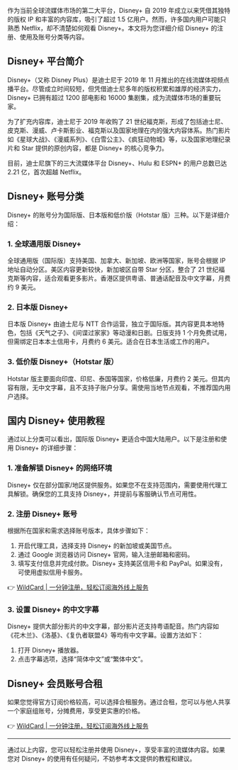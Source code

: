 作为当前全球流媒体市场的第二大平台，Disney+ 自 2019 年成立以来凭借其独特的版权 IP 和丰富的内容库，吸引了超过 1.5 亿用户。然而，许多国内用户可能只熟悉 Netflix，却不清楚如何观看 Disney+。本文将为您详细介绍 Disney+ 的注册、使用及账号分类等内容。

## Disney+ 平台简介

Disney+（又称 Disney Plus）是迪士尼于 2019 年 11 月推出的在线流媒体视频点播平台。尽管成立时间较短，但凭借迪士尼多年的版权积累和雄厚的经济实力，Disney+ 已拥有超过 1200 部电影和 16000 集剧集，成为流媒体市场的重要玩家。

为了扩充内容库，迪士尼于 2019 年收购了 21 世纪福克斯，形成了包括迪士尼、皮克斯、漫威、卢卡斯影业、福克斯以及国家地理在内的强大内容体系。热门影片如《星球大战》、《漫威系列》、《白雪公主》、《疯狂动物城》等，以及国家地理纪录片和 Star 提供的原创内容，都是 Disney+ 的核心竞争力。

目前，迪士尼旗下的三大流媒体平台 Disney+、Hulu 和 ESPN+ 的用户总数已达 2.21 亿，首次超越 Netflix。

## Disney+ 账号分类

Disney+ 的账号分为国际版、日本版和低价版（Hotstar 版）三种。以下是详细介绍：

### 1. 全球通用版 Disney+
全球通用版（国际版）支持美国、加拿大、新加坡、欧洲等国家，账号会根据 IP 地址自动分区。美区内容更新较快，新加坡区自带 Star 分区，整合了 21 世纪福克斯等内容，适合观看更多影片。香港区提供粤语、普通话配音及中文字幕，月费约 9 美元。

### 2. 日本版 Disney+
日本版 Disney+ 由迪士尼与 NTT 合作运营，独立于国际版。其内容更具本地特色，包括《天气之子》、《间谍过家家》等动漫和日剧。日版支持 1 个月免费试用，但需绑定日本本土信用卡，月费约 6 美元。适合在日本生活或工作的用户。

### 3. 低价版 Disney+（Hotstar 版）
Hotstar 版主要面向印度、印尼、泰国等国家，价格低廉，月费约 2 美元。但其内容有限，无中文字幕，且不支持子账户分享。需使用当地节点观看，不推荐国内用户选择。

## 国内 Disney+ 使用教程

通过以上分类可以看出，国际版 Disney+ 更适合中国大陆用户。以下是注册和使用 Disney+ 的详细步骤：

### 1. 准备解锁 Disney+ 的网络环境
Disney+ 仅在部分国家/地区提供服务。如果您不在支持范围内，需要使用代理工具解锁。确保您的工具支持 Disney+，并提前与客服确认节点可用性。

### 2. 注册 Disney+ 账号
根据所在国家和需求选择账号版本，具体步骤如下：
1. 开启代理工具，选择支持 Disney+ 的新加坡或美国节点。
2. 通过 Google 浏览器访问 Disney+ 官网，输入注册邮箱和密码。
3. 填写支付信息并完成付款。Disney+ 支持美区信用卡和 PayPal。如果没有，可使用虚拟信用卡服务。

👉 [WildCard | 一分钟注册，轻松订阅海外线上服务](https://bit.ly/bewildcard)

### 3. 设置 Disney+ 的中文字幕
Disney+ 提供大部分影片的中文字幕，部分影片还支持粤语配音。热门内容如《花木兰》、《洛基》、《复仇者联盟4》等均有中文字幕。设置方法如下：
1. 打开 Disney+ 播放器。
2. 点击字幕选项，选择“简体中文”或“繁体中文”。

## Disney+ 会员账号合租

如果您觉得官方订阅价格较高，可以选择合租服务。通过合租，您可以与他人共享一个家庭组账号，分摊费用，享受更实惠的价格。

👉 [WildCard | 一分钟注册，轻松订阅海外线上服务](https://bit.ly/bewildcard)

---

通过以上内容，您可以轻松注册并使用 Disney+，享受丰富的流媒体内容。如果您对 Disney+ 的使用有任何疑问，不妨参考本文提供的教程和建议。
